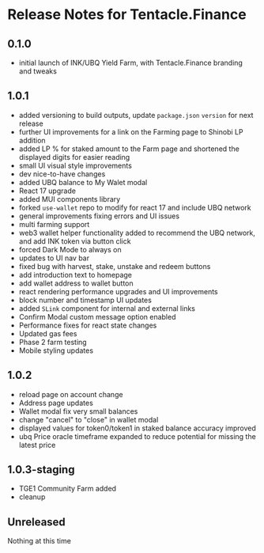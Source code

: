 # Release Notes for Tentacle.Finance

## 0.1.0
- initial launch of INK/UBQ Yield Farm, with Tentacle.Finance branding and tweaks

## 1.0.1
- added versioning to build outputs, update `package.json` `version` for next release
- further UI improvements for a link on the Farming page to Shinobi LP addition
- added LP % for staked amount to the Farm page and shortened the displayed digits for easier reading
- small UI visual style improvements
- dev nice-to-have changes
- added UBQ balance to My Walet modal
- React 17 upgrade
- added MUI components library
- forked `use-wallet` repo to modify for react 17 and include UBQ network
- general improvements fixing errors and UI issues
- multi farming support
- web3 wallet helper functionality added to recommend the UBQ network, and add INK token via button click
- forced Dark Mode to always on
- updates to UI nav bar
- fixed bug with harvest, stake, unstake and redeem buttons
- add introduction text to homepage
- add wallet address to wallet button
- react rendering performance upgrades and UI improvements
- block number and timestamp UI updates
- added `SLink` component for internal and external links
- Confirm Modal custom message option enabled
- Performance fixes for react state changes
- Updated gas fees
- Phase 2 farm testing
- Mobile styling updates

## 1.0.2
- reload page on account change
- Address page updates
- Wallet modal fix very small balances
- change "cancel" to "close" in wallet modal
- displayed values for token0/token1 in staked balance accuracy improved
- ubq Price oracle timeframe expanded to reduce potential for missing the latest price

## 1.0.3-staging
- TGE1 Community Farm added
- cleanup

## Unreleased
Nothing at this time
